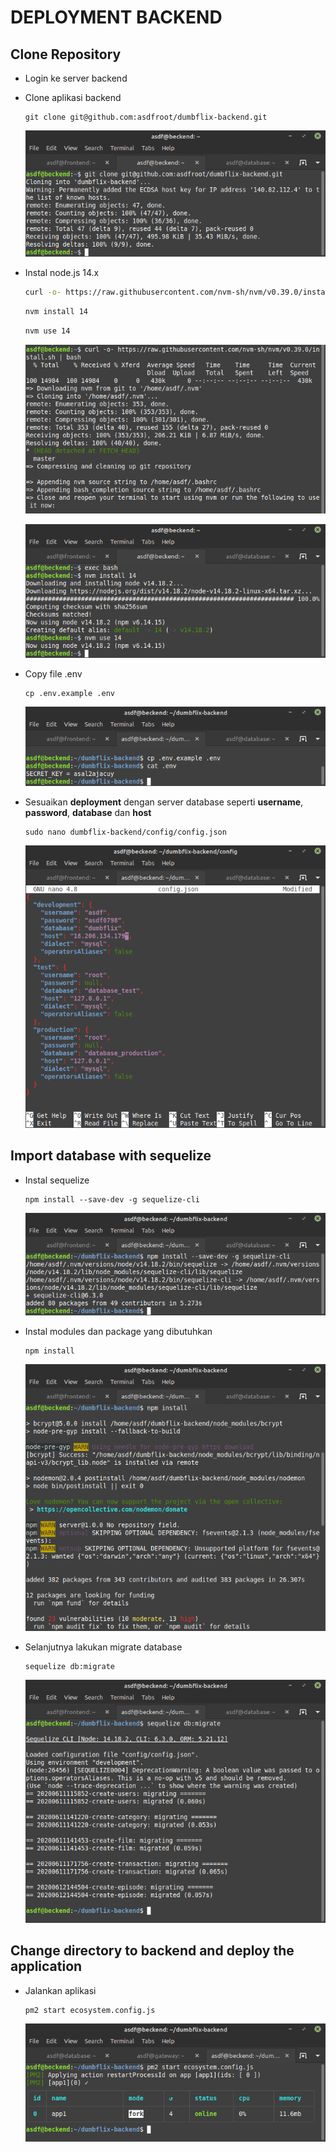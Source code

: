 # DEPLOYMENT BACKEND

## Clone Repository

-   Login ke server backend

-   Clone aplikasi backend

        git clone git@github.com:asdfroot/dumbflix-backend.git

    ![gambar 1](assets/7gitclone.png)

-   Instal node.js 14.x
    ```sh
    curl -o- https://raw.githubusercontent.com/nvm-sh/nvm/v0.39.0/install.sh | bash
    ``` 
    ```sh    
    nvm install 14
    ```    
    ```sh    
    nvm use 14
    ```

    ![gambar 2](assets/21curlnvm.png)

    ![gambar 3](assets/22nvm14.png)


-   Copy file .env

        cp .env.example .env

    ![gambar 4](assets/31copyenv.png)

-   Sesuaikan **deployment** dengan server database seperti **username**, **password**, **database** dan **host**

        sudo nano dumbflix-backend/config/config.json

    ![gambar 5](assets/20.png)

## Import database with sequelize

-   Instal sequelize

        npm install --save-dev -g sequelize-cli

    ![gambar 6](assets/23squelize.png)

-   Instal modules dan package yang dibutuhkan

        npm install

    ![gambar 7](assets/24npminstall.png)

-   Selanjutnya lakukan migrate database

        sequelize db:migrate

    ![gambar 8](assets/26sequelizemigrate.png)

## Change directory to **backend** and deploy the application

-   Jalankan aplikasi

        pm2 start ecosystem.config.js

    ![gambar 9](assets/27startapp.png)
